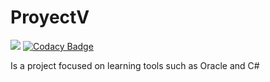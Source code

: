 # ProyectV

[![](https://github.com/SantiagoAndresDavid/ProyectV/actions/workflows/dotnet.yml/badge.svg)](https://github.com/SantiagoAndresDavid/ProyectV/actions/workflows/dotnet.yml)
[![Codacy Badge](https://api.codacy.com/project/badge/Grade/ee71310e772b4ead9f84ee95883534dc)](https://app.codacy.com/gh/SantiagoAndresDavid/ProyectV?utm_source=github.com&utm_medium=referral&utm_content=SantiagoAndresDavid/ProyectV&utm_campaign=Badge_Grade_Settings)

Is a project focused on learning tools such as Oracle and C#
